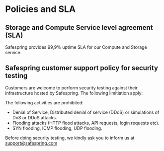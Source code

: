 # Policies and SLA

## Storage and Compute Service level agreement (SLA)

Safespring provides 99,9% uptime SLA for our Compute and Storage service.

## Safespring customer support policy for security testing

Customers are welcome to perform security testing against their infrastructure
hosted by Safespring. The following limitiation apply:

The following activities are prohibited:

- Denial of Service, Distributed denial of service (DDoS) or simulations of DoS
  or DDoS attacks.
- Flooding attacks (HTTP flood attacks, API requests, login requests etc).
- SYN flooding, ICMP flooding, UDP flooding.

Before doing security testing, we kindly ask you to inform us at
support@safespring.com


